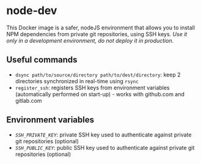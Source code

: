 # node-dev

This Docker image is a safer, nodeJS environment that allows you to install NPM dependencies
from private git repositories, using SSH keys.
*Use it only in a development environment, do not deploy it in production.*

## Useful commands

- `dsync path/to/source/directory path/to/dest/directory`: keep 2 directories synchronized in real-time using `rsync`
- `register_ssh`: registers SSH keys from environment variables (automatically performed on start-up) - works with github.com and gitlab.com


## Environment variables

- *`SSH_PRIVATE_KEY`*: private SSH key used to authenticate against private git repositories (optional)
- *`SSH_PUBLIC_KEY`*: public SSH key used to authenticate against private git repositories (optional)
